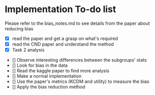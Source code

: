 # Implementation To-do list

Please refer to the bias_notes.md to see details from the paper about reducing bias

- [x] read the paper and get a grasp on what's required
- [x] read the CND paper and understand the method
- [x] Task 2 analysis
- [] Observe interesting differences between the subgroups' stats
- [] Look for bias in the data
- [] Read the kaggle paper to find more analysis
- [] Make a normal implementation
- [] Use the paper's metrics (KCDM and utility) to measure the bias
- [] Apply the bias reduction method